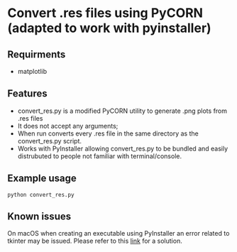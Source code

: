 # Convert .res files using PyCORN (adapted to work with pyinstaller)

## Requirments

* matplotlib

## Features

* convert_res.py is a modified PyCORN utility to generate .png plots from .res files
* It does not accept any arguments;
* When run converts every .res file in the same directory as the convert_res.py script.
* Works with PyInstaller allowing convert_res.py to be bundled and easily distrubuted to people not familiar with terminal/console.

## Example usage

```
python convert_res.py
```

## Known issues

On macOS when creating an executable using PyInstaller an error related to tkinter may be issued. Please refer to this [link](https://github.com/pyinstaller/pyinstaller/issues/3753) for a solution.
